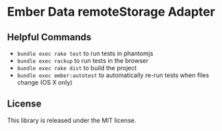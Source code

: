 # Ember Data remoteStorage Adapter

## Helpful Commands

* `bundle exec rake test` to run tests in phantomjs
* `bundle exec rackup` to run tests in the browser
* `bundle exec rake dist` to build the project
* `bundle exec ember:autotest` to automatically re-run tests when files change (OS X only)

## License

This library is released under the MIT license.
